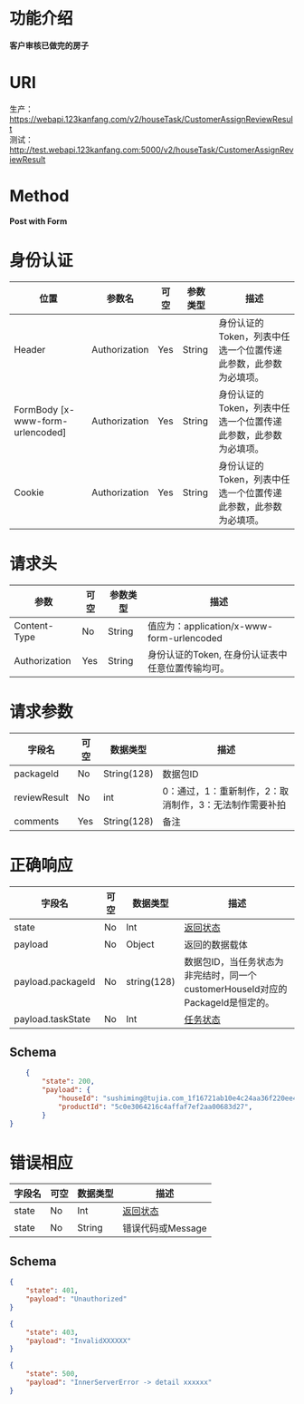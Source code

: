 # 功能介绍
**客户审核已做完的房子**  

# URI
生产：https://webapi.123kanfang.com/v2/houseTask/CustomerAssignReviewResult  
测试：http://test.webapi.123kanfang.com:5000/v2/houseTask/CustomerAssignReviewResult


# Method
**Post with Form**


# 身份认证
| 位置| 参数名 | 可空 | 参数类型 | 描述 |
| ------ | ------ | ------ | ------ | ------ |
| Header | Authorization | Yes | String | 身份认证的Token，列表中任选一个位置传递此参数，此参数为必填项。|
| FormBody [x-www-form-urlencoded] | Authorization | Yes | String | 身份认证的Token，列表中任选一个位置传递此参数，此参数为必填项。|
| Cookie | Authorization | Yes | String | 身份认证的Token，列表中任选一个位置传递此参数，此参数为必填项。|


# 请求头
| 参数 | 可空 | 参数类型 | 描述 |
| ---- | ---- | ---- | ----|
| Content-Type | No | String | 值应为：application/x-www-form-urlencoded |
| Authorization | Yes | String | 身份认证的Token, 在身份认证表中任意位置传输均可。| 


# 请求参数
| 字段名 | 可空 | 数据类型 | 描述 |
| ---- | ---- | ---- | ----|
| packageId | No | String(128) | 数据包ID |
| reviewResult | No | int | 0：通过，1：重新制作，2：取消制作，3：无法制作需要补拍 |
| comments | Yes | String(128) | 备注 |

# 正确响应
| 字段名 | 可空 | 数据类型 | 描述 |
| ---- | ---- | ---- | ----|
| state | No | Int | [返回状态](../Agreement/APIResponseState.md) | 
| payload | No | Object | 返回的数据载体 |
| payload.packageId | No | string(128) | 数据包ID，当任务状态为非完结时，同一个customerHouseId对应的PackageId是恒定的。 |
| payload.taskState | No | Int | [任务状态](../Agreement/TaskState.md) |


## Schema
```json
	{
	    "state": 200,
	    "payload": {
	        "houseId": "sushiming@tujia.com_1f16721ab10e4c24aa36f220ee4cff19",
	        "productId": "5c0e3064216c4affaf7ef2aa00683d27",
	    }
}
```

# 错误相应
| 字段名 | 可空 | 数据类型 | 描述 |
| ---- | ---- | ---- | ----|
| state | No | Int | [返回状态](../Agreement/APIResponseState.md) | 
| state | No | String | 错误代码或Message | 

## Schema 
``` json
{
    "state": 401,
    "payload": "Unauthorized"
}
```

``` json
{
    "state": 403,
    "payload": "InvalidXXXXXX"
}
```

``` json
{
    "state": 500,
    "payload": "InnerServerError -> detail xxxxxx"
}
```